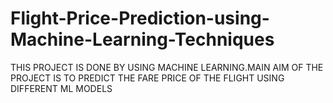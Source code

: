 # Flight-Price-Prediction-using-Machine-Learning-Techniques

THIS PROJECT IS DONE BY USING MACHINE LEARNING.MAIN AIM OF THE PROJECT IS TO PREDICT THE FARE PRICE OF THE FLIGHT USING DIFFERENT ML MODELS
